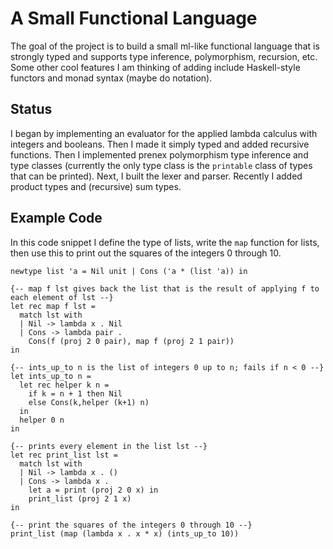 # A Small Functional Language
The goal of the project is to build a small ml-like functional language that is strongly typed and supports type inference, polymorphism, recursion, etc.
Some other cool features I am thinking of adding include Haskell-style functors and monad syntax (maybe do notation).
## Status
I began by implementing an evaluator for the applied lambda calculus with integers and booleans.
Then I made it simply typed and added recursive functions.
Then I implemented prenex polymorphism type inference and type classes (currently the only type class is the `printable` class of types that can be printed).
Next, I built the lexer and parser.
Recently I added product types and (recursive) sum types.

## Example Code
In this code snippet I define the type of lists, write the `map` function for lists, then use this to print out the squares of the integers 0 through 10.

```evcolang
newtype list 'a = Nil unit | Cons ('a * (list 'a)) in

{-- map f lst gives back the list that is the result of applying f to each element of lst --}
let rec map f lst =
  match lst with
  | Nil -> lambda x . Nil
  | Cons -> lambda pair .
    Cons(f (proj 2 0 pair), map f (proj 2 1 pair))
in

{-- ints_up_to n is the list of integers 0 up to n; fails if n < 0 --}
let ints_up_to n =
  let rec helper k n =
    if k = n + 1 then Nil
    else Cons(k,helper (k+1) n)
  in
  helper 0 n
in

{-- prints every element in the list lst --}
let rec print_list lst =
  match lst with
  | Nil -> lambda x . ()
  | Cons -> lambda x .
    let a = print (proj 2 0 x) in
    print_list (proj 2 1 x)
in

{-- print the squares of the integers 0 through 10 --}
print_list (map (lambda x . x * x) (ints_up_to 10))
```
